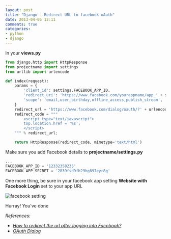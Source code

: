 ```yaml
---
layout: post
title: "Django - Redirect URL to facebook oAuth"
date: 2013-04-05 12:11
comments: true
categories: 
- python
- django
---
```


In your **views.py**

```py
from django.http import HttpResponse
from projectname import settings
from urllib import urlencode

def index(request):
    params = {
        'client_id': settings.FACEBOOK_APP_ID,
        'redirect_uri': 'https://www.facebook.com/yourappname/app_' + settings.FACEBOOK_APP_ID,
        'scope': 'email,user_birthday,offline_access,publish_stream',
    }
    redirect_url = 'https://www.facebook.com/dialog/oauth/?' + urlencode(params)
    redirect_code = """
        <script type="text/javascript">
        top.location.href = '%s';
        </script>
    """ % redirect_url;

    return HttpResponse(redirect_code, mimetype='text/html')
```

Make sure you add Facebook details to **projectname/settings.py**

```py
...
FACEBOOK_APP_ID = '12332358235'
FACEBOOK_APP_SECRET = '2839fsd9fh29hg897eyr8g'
```

One more thing, be sure in your facebook app setting **Website with Facebook Login** set to your app URL

![facebook setting](http://jslim89.github.com/images/posts/2013-04-05-django-redirect-url-to-facebook-oauth/facebook-login-setting.png)

Hurray! You've done

_References:_

* _[How to redirect the url after logging into Facebook?](http://stackoverflow.com/questions/5730545/how-to-redirect-the-url-after-logging-into-facebook#answers)_
* _[OAuth Dialog](https://developers.facebook.com/docs/reference/dialogs/oauth/)_
